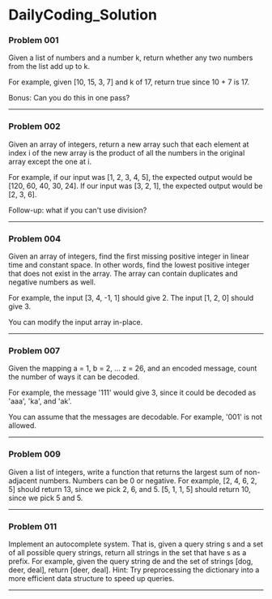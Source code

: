   # DailyCoding_Solution
  ### Problem 001
  Given a list of numbers and a number k, return whether any two numbers from the list add up to k.

  For example, given [10, 15, 3, 7] and k of 17, return true since 10 + 7 is 17.

  Bonus: Can you do this in one pass?
  <hr></hr>
  
  ### Problem 002
  Given an array of integers, return a new array such that each element at index i of the new array is the product of all the numbers in the original array except the one at i.

  For example, if our input was [1, 2, 3, 4, 5], the expected output would be [120, 60, 40, 30, 24]. If our input was [3, 2, 1], the expected output would be [2, 3, 6].

  Follow-up: what if you can't use division?
  <hr></hr>
  
  ### Problem 004
  Given an array of integers, find the first missing positive integer in linear time and constant space. In other words, find the lowest positive integer that does not exist in     the array. The array can contain duplicates and negative numbers as well.

  For example, the input [3, 4, -1, 1] should give 2. The input [1, 2, 0] should give 3.

  You can modify the input array in-place.
  <hr></hr>
  
  ### Problem 007
  Given the mapping a = 1, b = 2, ... z = 26, and an encoded message, count the number of ways it can be decoded.
  
  For example, the message '111' would give 3, since it could be decoded as 'aaa', 'ka', and 'ak'.
  
  You can assume that the messages are decodable. For example, '001' is not allowed.
  <hr></hr>
  
  ### Problem 009
  Given a list of integers, write a function that returns the largest sum of non-adjacent numbers. Numbers can be 0 or negative.
  For example, [2, 4, 6, 2, 5] should return 13, since we pick 2, 6, and 5. [5, 1, 1, 5] should return 10, since we pick 5 and 5.
  <hr></hr>
  
  ### Problem 011
  Implement an autocomplete system. That is, given a query string s and a set of all possible query strings, return all strings in the set that have s as a prefix.
  For example, given the query string de and the set of strings [dog, deer, deal], return [deer, deal].
  Hint: Try preprocessing the dictionary into a more efficient data structure to speed up queries.
  <hr></hr>
